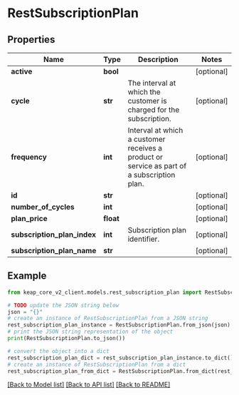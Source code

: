 # RestSubscriptionPlan


## Properties

Name | Type | Description | Notes
------------ | ------------- | ------------- | -------------
**active** | **bool** |  | [optional] 
**cycle** | **str** | The interval at which the customer is charged for the subscription. | [optional] 
**frequency** | **int** | Interval at which a customer receives a product or service as part of a subscription plan. | [optional] 
**id** | **str** |  | [optional] 
**number_of_cycles** | **int** |  | [optional] 
**plan_price** | **float** |  | [optional] 
**subscription_plan_index** | **int** | Subscription plan identifier. | [optional] 
**subscription_plan_name** | **str** |  | [optional] 

## Example

```python
from keap_core_v2_client.models.rest_subscription_plan import RestSubscriptionPlan

# TODO update the JSON string below
json = "{}"
# create an instance of RestSubscriptionPlan from a JSON string
rest_subscription_plan_instance = RestSubscriptionPlan.from_json(json)
# print the JSON string representation of the object
print(RestSubscriptionPlan.to_json())

# convert the object into a dict
rest_subscription_plan_dict = rest_subscription_plan_instance.to_dict()
# create an instance of RestSubscriptionPlan from a dict
rest_subscription_plan_from_dict = RestSubscriptionPlan.from_dict(rest_subscription_plan_dict)
```
[[Back to Model list]](../README.md#documentation-for-models) [[Back to API list]](../README.md#documentation-for-api-endpoints) [[Back to README]](../README.md)



